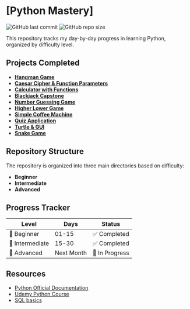 #  [Python Mastery]
![GitHub last commit](https://img.shields.io/github/last-commit/paudelsamir/python-mastery)
![GitHub repo size](https://img.shields.io/github/repo-size/paudelsamir/python-mastery)

This repository tracks my day-by-day progress in learning Python, organized by difficulty level.
##  Projects Completed


- [**Hangman Game**](./Day%2007-Hangman%20Project/hangman.py)
- [**Caesar Cipher & Function Parameters**](./Day%2008-Caesar%20Cyphers%20And%20function%20Parameters/caesar-cyphers.py)
- [**Calculator with Functions**](./Day%2010-Building%20Calculator%20Using%20Function%20Parameters/calculator.py)
- [**Blackjack Capstone**](./Day%2011-%20The%20Blackjack%20Capstone%20Project/blackjack.py)
- [**Number Guessing Game**](./Day%2012-%20Scope%20&%20Number%20Guessing%20Game/number_guessing_game.py)
- [**Higher Lower Game**](./Day%2014-Higher%20Lower%20Game%20Project/game.py)
- [**Simple Coffee Machine**](./Day%2015-%20Building%20%20Simple%20Coffee%20Machine/coffee_machine.py)
- [**Quiz Application**](./Day%2017-%20The%20quiz%20project/main.py)
- [**Turtle & GUI**](./Day%2018-%20Turtle%20and%20GUI/turtle_race.py)
- [**Snake Game**](./Day%2020-%20Snake%20Game%20Project/snake.py)

## Repository Structure

The repository is organized into three main directories based on difficulty:

- **Beginner**
- **Intermediate**
- **Advanced**

## Progress Tracker

| Level | Days | Status |
|-------|------|--------|
| 🌱 Beginner | 01-15 | ✅ Completed |
| 🌿 Intermediate | 15-30  | ✅ Completed|
| 🌳 Advanced | Next Month |🏃 In Progress   |

## Resources

- [Python Official Documentation](https://docs.python.org/3/)
- [Udemy Python Course](https://www.udemy.com/course/100-days-of-code/?couponCode=ST16MT70224#questions/13314700)
- [SQL basics](https://www.scaler.com/topics/course/sql-using-mysql-course/)

  
